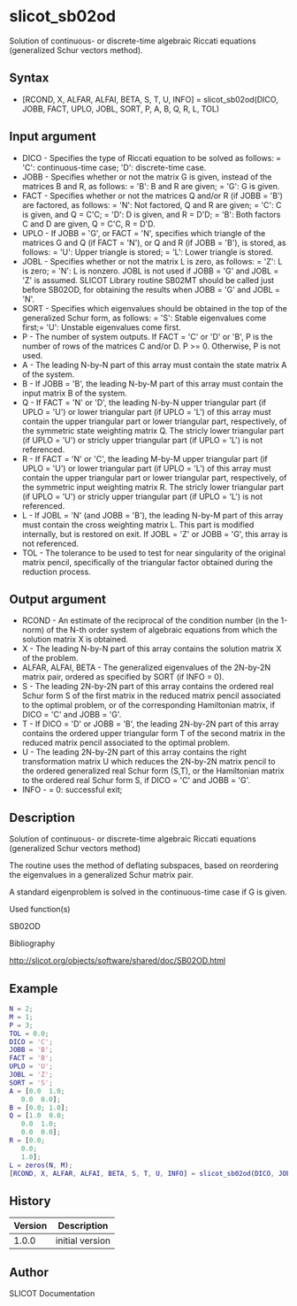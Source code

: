 

# slicot_sb02od

Solution of continuous- or discrete-time algebraic Riccati equations (generalized Schur vectors method).

## Syntax

- [RCOND, X, ALFAR, ALFAI, BETA, S, T, U, INFO] = slicot_sb02od(DICO, JOBB, FACT, UPLO, JOBL, SORT, P, A, B, Q, R, L, TOL)

## Input argument

 - DICO - Specifies the type of Riccati equation to be solved as follows: = 'C': continuous-time case; 'D': discrete-time case.
 - JOBB - Specifies whether or not the matrix G is given, instead of the matrices B and R, as follows: = 'B':  B and R are given; = 'G':  G is given.
 - FACT - Specifies whether or not the matrices Q and/or R (if JOBB = 'B') are factored, as follows: = 'N':  Not factored, Q and R are given; = 'C':  C is given, and Q = C'C; = 'D':  D is given, and R = D'D; = 'B':  Both factors C and D are given, Q = C'C, R = D'D.
 - UPLO - If JOBB = 'G', or FACT = 'N', specifies which triangle of the matrices G and Q (if FACT = 'N'), or Q and R (if JOBB = 'B'), is stored, as follows: = 'U':  Upper triangle is stored; = 'L':  Lower triangle is stored.
 - JOBL - Specifies whether or not the matrix L is zero, as follows: = 'Z':  L is zero; = 'N':  L is nonzero. JOBL is not used if JOBB = 'G' and JOBL = 'Z' is assumed. SLICOT Library routine SB02MT should be called just before SB02OD, for obtaining the results when JOBB = 'G' and JOBL = 'N'.
 - SORT - Specifies which eigenvalues should be obtained in the top of the generalized Schur form, as follows: = 'S':  Stable   eigenvalues come first;= 'U':  Unstable eigenvalues come first.
 - P - The number of system outputs. If FACT = 'C' or 'D' or 'B', P is the number of rows of the matrices C and/or D. P >= 0. Otherwise, P is not used.
 - A - The leading N-by-N part of this array must contain the state matrix A of the system.
 - B - If JOBB = 'B', the leading N-by-M part of this array must contain the input matrix B of the system.
 - Q - If FACT = 'N' or 'D', the leading N-by-N upper triangular part (if UPLO = 'U') or lower triangular part (if UPLO = 'L') of this array must contain the upper triangular part or lower triangular part, respectively, of the symmetric state weighting matrix Q. The stricly lower triangular part (if UPLO = 'U') or stricly upper triangular part (if UPLO = 'L') is not referenced.
 - R - If FACT = 'N' or 'C', the leading M-by-M upper triangular part (if UPLO = 'U') or lower triangular part (if UPLO = 'L') of this array must contain the upper triangular part or lower triangular part, respectively, of the symmetric input weighting matrix R. The stricly lower triangular part (if UPLO = 'U') or stricly upper triangular part (if UPLO = 'L') is not referenced.
 - L - If JOBL = 'N' (and JOBB = 'B'), the leading N-by-M part of this array must contain the cross weighting matrix L. This part is modified internally, but is restored on exit. If JOBL = 'Z' or JOBB = 'G', this array is not referenced.
 - TOL - The tolerance to be used to test for near singularity of the original matrix pencil, specifically of the triangular factor obtained during the reduction process.

## Output argument

 - RCOND - An estimate of the reciprocal of the condition number (in the 1-norm) of the N-th order system of algebraic equations from which the solution matrix X is obtained.
 - X - The leading N-by-N part of this array contains the solution matrix X of the problem.
 - ALFAR, ALFAI, BETA - The generalized eigenvalues of the 2N-by-2N matrix pair, ordered as specified by SORT (if INFO = 0).
 - S - The leading 2N-by-2N part of this array contains the ordered real Schur form S of the first matrix in the reduced matrix pencil associated to the optimal problem, or of the corresponding Hamiltonian matrix, if DICO = 'C' and JOBB = 'G'.
 - T - If DICO = 'D' or JOBB = 'B', the leading 2N-by-2N part of this array contains the ordered upper triangular form T of the second matrix in the reduced matrix pencil associated to the optimal problem.
 - U - The leading 2N-by-2N part of this array contains the right transformation matrix U which reduces the 2N-by-2N matrix pencil to the ordered generalized real Schur form (S,T), or the Hamiltonian matrix to the ordered real Schur form S, if DICO = 'C' and JOBB = 'G'.
 - INFO - = 0:  successful exit;

## Description


  <p>Solution of continuous- or discrete-time algebraic Riccati equations (generalized Schur vectors method)</p>
  <p>The routine uses the method of deflating subspaces, based on reordering the eigenvalues in a generalized Schur matrix pair.</p>
  <p>A standard eigenproblem is solved in the continuous-time case if G is given.</p>


Used function(s)

SB02OD

Bibliography

http://slicot.org/objects/software/shared/doc/SB02OD.html

## Example

```matlab
N = 2;
M = 1;
P = 3;
TOL = 0.0;
DICO = 'C';
JOBB = 'B';
FACT = 'B';
UPLO = 'U';
JOBL = 'Z';
SORT = 'S';
A = [0.0  1.0;
   0.0  0.0];
B = [0.0; 1.0];
Q = [1.0  0.0;
   0.0  1.0;
   0.0  0.0];
R = [0.0;
   0.0;
   1.0];
L = zeros(N, M);
[RCOND, X, ALFAR, ALFAI, BETA, S, T, U, INFO] = slicot_sb02od(DICO, JOBB, FACT, UPLO, JOBL, SORT, P, A, B, Q, R, L, TOL)
```

## History

|Version|Description|
|------|------|
|1.0.0|initial version|


## Author

SLICOT Documentation



